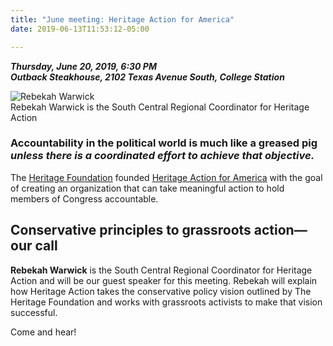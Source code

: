 ```yaml
---
title: "June meeting: Heritage Action for America"
date: 2019-06-13T11:53:12-05:00

---
```


**_Thursday, June 20, 2019, 6:30 PM_**  
**_Outback Steakhouse, 2102 Texas Avenue South, College Station_**



![Rebekah Warwick](/img/Warwick1-300x300.jpg)  
Rebekah Warwick is the South Central Regional Coordinator for Heritage Action  



### **Accountability in the political world is much like a greased pig** _unless there is a coordinated effort to achieve that objective._

The [Heritage Foundation](https://www.heritage.org/) founded [Heritage Action for America](https://heritageaction.com/) with the goal of creating an organization that can take meaningful action to hold members of Congress accountable.

## Conservative principles to grassroots action—our call

**Rebekah Warwick** is the South Central Regional Coordinator for Heritage Action and will be our guest speaker for this meeting. Rebekah will explain how Heritage Action takes the conservative policy vision outlined by The Heritage Foundation and works with grassroots activists to make that vision successful.

Come and hear!